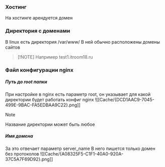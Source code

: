 ### Хостинг
На хостинге арендуется домен  

### Директория с доменами
В linux есть директория /var/www/
В ней обычно расположены домены сайтов
> [!NOTE] Например
> test1.itroom18.ru

### Файл конфигурации nginx
##### Путь до root папки
При настройке в nginx есть параметр root, он указывает для какой директории будет работать конфиг nginx
![[Cache/{DCD1AAC9-7045-499E-9BAC-FA5EDBAA9C22}.png]]
> [!NOTE]
> Название директории может быть любое

##### Имя домена
За это отвечает параметр server_name
В него пишется только домен без протоколов
![[Cache/{A08325F5-C1F1-40A0-920A-37C5A7F69D92}.png]]

##### 